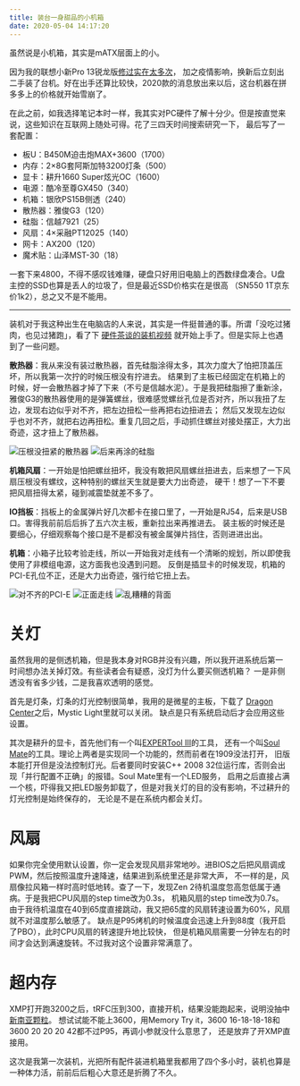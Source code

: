 ```yaml
---
title: 装台一身甜品的小机箱
date: 2020-05-04 14:17:20
---
```


虽然说是小机箱，其实是mATX层面上的小。
<!--more-->

因为我的联想小新Pro 13锐龙版[修过实在太多次](https://twitter.com/Wordless_Echo/status/1209383991989587968)，
加之疫情影响，换新后立刻出二手装了台机。好在出手还算比较快，2020款的消息放出来以后，这台机器在拼多多上的价格就开始雪崩了。

在此之前，如我选择笔记本时一样，我其实对PC硬件了解十分少。但是按直觉来说，这些知识在互联网上随处可得。花了三四天时间搜索研究一下，
最后写了一套配置：

- 板U：B450M迫击炮MAX+3600（1700）
- 内存：2×8G套阿斯加特3200灯条（500）
- 显卡：耕升1660 Super炫光OC（1600）
- 电源：酷冷至尊GX450（340）
- 机箱：银欣PS15B侧透（240）
- 散热器：雅俊G3（120）
- 硅脂：信越7921（25）
- 风扇：4×采融PT12025（140）
- 网卡：AX200（120）
- 魔术贴：山泽MST-30（18）

一套下来4800，不得不感叹钱难赚，硬盘只好用旧电脑上的西数绿盘凑合。U盘主控的SSD也算是丢人的垃圾了，但是最近SSD价格实在是很高
（SN550 1T京东价1k2），总之又不是不能用。

----

装机对于我这种出生在电脑店的人来说，其实是一件挺普通的事。所谓「没吃过猪肉，也见过猪跑」，看了下
[硬件茶谈的装机视频](https://www.bilibili.com/video/BV1jE411e7hw)
就开始上手了。但是实际上也遇到了一些问题。

**散热器**：我从来没有装过散热器，首先硅脂涂得太多，其次力度大了怕把顶盖压坏，所以我第一次拧的时候压根没有拧进去。
结果到了主板已经固定在机箱上的时候，好一会散热器才掉了下来（不亏是信越水泥）。于是我把硅脂擦了重新涂，
雅俊G3的散热器使用的是弹簧螺丝，很难感觉螺丝孔位是否对齐，所以我扭了左边，发现右边似乎对不齐，把左边扭松一些再把右边扭进去；
然后又发现左边似乎也对不齐，就把右边再扭松。重复几回之后，手动抓住螺丝对接处摆正，大力出奇迹，这才扭上了散热器。

![压根没扭紧的散热器](https://i.loli.net/2020/05/04/iqwxrPQfSsHhKpk.jpg)
![后来再涂的硅脂](https://i.loli.net/2020/05/04/LK5CsqkAZYwQxHd.jpg)

**机箱风扇**：一开始是怕把螺丝扭坏，我没有敢把风扇螺丝扭进去，后来想了一下风扇压根没有螺纹，这种特别的螺丝天生就是要大力出奇迹，
硬干！想了一下不要把风扇扭得太紧，碰到减震垫就差不多了。

**IO挡板**：挡板上的金属弹片好几次都卡在接口里了，一开始是RJ54，后来是USB口。害得我前前后后拆了五六次主板，重新拉出来再推进去。
装主板的时候还是要细心，仔细观察每个接口是不是都没有被金属弹片挡住，否则进进出出。

**机箱**：小箱子比较考验走线，所以一开始我对走线有一个清晰的规划，所以即使我使用了非模组电源，这方面我也没遇到问题。
反倒是插显卡的时候发现，机箱的PCI-E孔位不正，还是大力出奇迹，强行给它扭上去。

![对不齐的PCI-E](https://i.loli.net/2020/05/04/EHkdFw4gGzOpRVA.jpg)
![正面走线](https://i.loli.net/2020/05/04/4QpRT351GBuwdOn.jpg)
![乱糟糟的背面](https://i.loli.net/2020/05/04/kynjMgSTCql8W4P.jpg)

# 关灯
虽然我用的是侧透机箱，但是我本身对RGB并没有兴趣，所以我开进系统后第一时间想办法关掉灯效。有些读者会有疑惑，没灯为什么要买侧透机箱？
一是非侧透没有省多少钱，二是我喜欢透明的感觉。

首先是灯条，灯条的灯光控制很简单，我用的是微星的主板，下载了
[Dragon Center](https://cn.msi.com/Landing/dragon-center-download)之后，Mystic Light里就可以关闭。
缺点是只有系统启动后才会应用这些设置。

其次是耕升的显卡，首先他们有一个叫[EXPERTool III](http://www.gainward.cn/Home/ExperTool)的工具，
还有一个叫[Soul Mate](http://www.gainward.cn/Home/Mate)的工具。理论上两者是实现同一个功能的，然而前者在1909没法打开，
旧版本能打开但是没法控制灯光。后者要同时安装C++ 2008 32位运行库，否则会出现「并行配置不正确」的报错。Soul Mate里有一个LED服务，
启用之后直接占满一个核，吓得我又把LED服务卸载了，但是对我关灯的目的没有影响，不过耕升的灯光控制是始终保存的，
无论是不是在系统内都会关灯。

# 风扇
如果你完全使用默认设置，你一定会发现风扇非常地吵。进BIOS之后把风扇调成PWM，然后按照温度升速降速，结果进到系统里还是非常大声，
不一样的是，风扇像拉风箱一样时高时低地转。查了一下，发现Zen 2待机温度忽高忽低属于通病。于是我把CPU风扇的step time改为0.3s，
机箱风扇的step time改为0.7s。由于我待机温度在40到65度直接跳动，我又把65度的风扇转速设置为60%，风扇就不对温度那么敏感了。
缺点是P95烤机的时候温度会迅速上升到88度（我开启了PBO），此时CPU风扇的转速提升地比较快，
但是机箱风扇需要一分钟左右的时间才会达到满速旋转。不过我对这个设置非常满意了。

# 超内存
XMP打开跑3200之后，tRFC压到300，直接开机，结果没能跑起来，说明没抽中[新南亚颗粒](https://tieba.baidu.com/p/6417603570)。
想试试能不能上3600，用Memory Try it，3600 16-18-18-18和3600 20 20 20 42都不过P95，再调小参就没什么意思了，
还是放弃了开XMP直接用。

这次是我第一次装机，光把所有配件装进机箱里我都用了四个多小时，装机也算是一种体力活，前前后后粗心大意还是折腾了不久。
